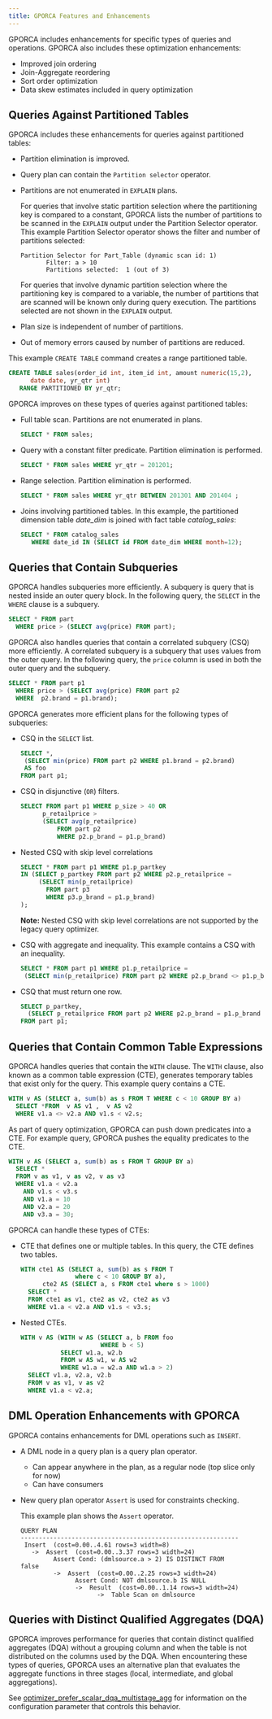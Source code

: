 ```yaml
---
title: GPORCA Features and Enhancements
---
```


<!--
Licensed to the Apache Software Foundation (ASF) under one
or more contributor license agreements.  See the NOTICE file
distributed with this work for additional information
regarding copyright ownership.  The ASF licenses this file
to you under the Apache License, Version 2.0 (the
"License"); you may not use this file except in compliance
with the License.  You may obtain a copy of the License at

  http://www.apache.org/licenses/LICENSE-2.0

Unless required by applicable law or agreed to in writing,
software distributed under the License is distributed on an
"AS IS" BASIS, WITHOUT WARRANTIES OR CONDITIONS OF ANY
KIND, either express or implied.  See the License for the
specific language governing permissions and limitations
under the License.
-->

GPORCA includes enhancements for specific types of queries and operations.  GPORCA also includes these optimization enhancements:

-   Improved join ordering
-   Join-Aggregate reordering
-   Sort order optimization
-   Data skew estimates included in query optimization

## Queries Against Partitioned Tables<a id="topic_dwy_zml_gr"></a>

GPORCA includes these enhancements for queries against partitioned tables:

-   Partition elimination is improved.
-   Query plan can contain the `Partition selector` operator.
-   Partitions are not enumerated in `EXPLAIN` plans.

    For queries that involve static partition selection where the partitioning key is compared to a constant, GPORCA lists the number of partitions to be scanned in the `EXPLAIN` output under the Partition Selector operator. This example Partition Selector operator shows the filter and number of partitions selected:

    ``` pre
    Partition Selector for Part_Table (dynamic scan id: 1) 
           Filter: a > 10
           Partitions selected:  1 (out of 3)
    ```

    For queries that involve dynamic partition selection where the partitioning key is compared to a variable, the number of partitions that are scanned will be known only during query execution. The partitions selected are not shown in the `EXPLAIN` output.

-   Plan size is independent of number of partitions.
-   Out of memory errors caused by number of partitions are reduced.

This example `CREATE TABLE` command creates a range partitioned table.

``` sql
CREATE TABLE sales(order_id int, item_id int, amount numeric(15,2), 
      date date, yr_qtr int)
   RANGE PARTITIONED BY yr_qtr;
```

GPORCA improves on these types of queries against partitioned tables:

-   Full table scan. Partitions are not enumerated in plans.

    ``` sql
    SELECT * FROM sales;
    ```

-   Query with a constant filter predicate. Partition elimination is performed.

    ``` sql
    SELECT * FROM sales WHERE yr_qtr = 201201;
    ```

-   Range selection. Partition elimination is performed.

    ``` sql
    SELECT * FROM sales WHERE yr_qtr BETWEEN 201301 AND 201404 ;
    ```

-   Joins involving partitioned tables. In this example, the partitioned dimension table *date\_dim* is joined with fact table *catalog\_sales*:

    ``` sql
    SELECT * FROM catalog_sales
       WHERE date_id IN (SELECT id FROM date_dim WHERE month=12);
    ```

## Queries that Contain Subqueries<a id="topic_vph_wml_gr"></a>

GPORCA handles subqueries more efficiently. A subquery is query that is nested inside an outer query block. In the following query, the `SELECT` in the `WHERE` clause is a subquery.

``` sql
SELECT * FROM part
  WHERE price > (SELECT avg(price) FROM part);
```

GPORCA also handles queries that contain a correlated subquery (CSQ) more efficiently. A correlated subquery is a subquery that uses values from the outer query. In the following query, the `price` column is used in both the outer query and the subquery.

``` sql
SELECT * FROM part p1
  WHERE price > (SELECT avg(price) FROM part p2 
  WHERE  p2.brand = p1.brand);
```

GPORCA generates more efficient plans for the following types of subqueries:

-   CSQ in the `SELECT` list.

    ``` sql
    SELECT *,
     (SELECT min(price) FROM part p2 WHERE p1.brand = p2.brand)
     AS foo
    FROM part p1;
    ```

-   CSQ in disjunctive (`OR`) filters.

    ``` sql
    SELECT FROM part p1 WHERE p_size > 40 OR 
          p_retailprice > 
          (SELECT avg(p_retailprice) 
              FROM part p2 
              WHERE p2.p_brand = p1.p_brand)
    ```

-   Nested CSQ with skip level correlations

    ``` sql
    SELECT * FROM part p1 WHERE p1.p_partkey 
    IN (SELECT p_partkey FROM part p2 WHERE p2.p_retailprice = 
         (SELECT min(p_retailprice)
           FROM part p3 
           WHERE p3.p_brand = p1.p_brand)
    );
    ```

    **Note:** Nested CSQ with skip level correlations are not supported by the legacy query optimizer.

-   CSQ with aggregate and inequality. This example contains a CSQ with an inequality.

    ``` sql
    SELECT * FROM part p1 WHERE p1.p_retailprice =
     (SELECT min(p_retailprice) FROM part p2 WHERE p2.p_brand <> p1.p_brand);
    ```

<!-- -->

-   CSQ that must return one row.

    ``` sql
    SELECT p_partkey, 
      (SELECT p_retailprice FROM part p2 WHERE p2.p_brand = p1.p_brand )
    FROM part p1;
    ```

## Queries that Contain Common Table Expressions<a id="topic_c3v_rml_gr"></a>

GPORCA handles queries that contain the `WITH` clause. The `WITH` clause, also known as a common table expression (CTE), generates temporary tables that exist only for the query. This example query contains a CTE.

``` sql
WITH v AS (SELECT a, sum(b) as s FROM T WHERE c < 10 GROUP BY a)
  SELECT *FROM  v AS v1 ,  v AS v2
  WHERE v1.a <> v2.a AND v1.s < v2.s;
```

As part of query optimization, GPORCA can push down predicates into a CTE. For example query, GPORCA pushes the equality predicates to the CTE.

``` sql
WITH v AS (SELECT a, sum(b) as s FROM T GROUP BY a)
  SELECT *
  FROM v as v1, v as v2, v as v3
  WHERE v1.a < v2.a
    AND v1.s < v3.s
    AND v1.a = 10
    AND v2.a = 20
    AND v3.a = 30;
```

GPORCA can handle these types of CTEs:

-   CTE that defines one or multiple tables. In this query, the CTE defines two tables.

    ``` sql
    WITH cte1 AS (SELECT a, sum(b) as s FROM T 
                   where c < 10 GROUP BY a),
          cte2 AS (SELECT a, s FROM cte1 where s > 1000)
      SELECT *
      FROM cte1 as v1, cte2 as v2, cte2 as v3
      WHERE v1.a < v2.a AND v1.s < v3.s;
    ```

-   Nested CTEs.

    ``` sql
    WITH v AS (WITH w AS (SELECT a, b FROM foo 
                          WHERE b < 5) 
               SELECT w1.a, w2.b 
               FROM w AS w1, w AS w2 
               WHERE w1.a = w2.a AND w1.a > 2)
      SELECT v1.a, v2.a, v2.b
      FROM v as v1, v as v2
      WHERE v1.a < v2.a; 
    ```

## DML Operation Enhancements with GPORCA<a id="topic_plx_mml_gr"></a>

GPORCA contains enhancements for DML operations such as `INSERT`.

-   A DML node in a query plan is a query plan operator.
    -   Can appear anywhere in the plan, as a regular node (top slice only for now)
    -   Can have consumers
-   New query plan operator `Assert` is used for constraints checking.

    This example plan shows the `Assert` operator.

    ```
    QUERY PLAN
    ------------------------------------------------------------
     Insert  (cost=0.00..4.61 rows=3 width=8)
       ->  Assert  (cost=0.00..3.37 rows=3 width=24)
             Assert Cond: (dmlsource.a > 2) IS DISTINCT FROM 
    false
             ->  Assert  (cost=0.00..2.25 rows=3 width=24)
                   Assert Cond: NOT dmlsource.b IS NULL
                   ->  Result  (cost=0.00..1.14 rows=3 width=24)
                         ->  Table Scan on dmlsource
    ```

## Queries with Distinct Qualified Aggregates (DQA)<a id="topic_anl_t3t_pv"></a>

GPORCA improves performance for queries that contain distinct qualified aggregates (DQA) without a grouping column and when the table is not distributed on the columns used by the DQA. When encountering these types of queries, GPORCA uses an alternative plan that evaluates the aggregate functions in three stages (local, intermediate, and global aggregations).

See [optimizer\_prefer\_scalar\_dqa\_multistage\_agg](../../reference/guc/parameter_definitions.html#optimizer_prefer_scalar_dqa_multistage_agg) for information on the configuration parameter that controls this behavior.


